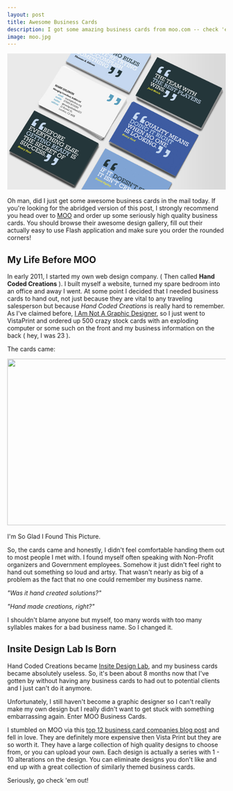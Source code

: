 ```yaml
---
layout: post
title: Awesome Business Cards
description: I got some amazing business cards from moo.com -- check 'em out!
image: moo.jpg
---
```


![awesome business cards](../images/moo.jpg)

Oh man, did I just get some awesome business cards in the mail today. If you're looking for the abridged version of this post, I strongly recommend you head over to <a href="http://www.moo.com">MOO</a> and order up some seriously high quality business cards. You should browse their awesome design gallery, fill out their actually easy to use Flash application and make sure you order the rounded corners!

## My Life Before MOO

In early 2011, I started my own web design company. ( Then called **Hand Coded Creations** ). I built myself a website, turned my spare bedroom into an office and away I went. At some point I decided that I needed business cards to hand out, not just because they are vital to any traveling salesperson but because *Hand Coded Creations* is really hard to remember. As I've claimed before, <a href="http://www.jonkuperman.com/photoshop-is-in-my-way/">I Am Not A Graphic Designer</a>, so I just went to VistaPrint and ordered up 500 crazy stock cards with an exploding computer or some such on the front and my business information on the back ( hey, I was 23 ).

The cards came:

<a href="http://www.jonkuperman.com/wp-content/uploads/2011/10/vistaprint.jpg"><img class="alignnone size-full wp-image-112" title="vistaprint" src="{{ site.url }}/images/vistaprint.jpg" alt="" width="667" height="383" /></a>

I'm So Glad I Found This Picture.

So, the cards came and honestly, I didn't feel comfortable handing them out to most people I met with. I found myself often speaking with Non-Profit organizers and Government employees. Somehow it just didn't feel right to hand out something so loud and artsy. That wasn't nearly as big of a problem as the fact that no one could remember my business name.

*"Was it hand created solutions?"*

*"Hand made creations, right?"*

I shouldn't blame anyone but myself, too many words with too many syllables makes for a bad business name. So I changed it.

## Insite Design Lab Is Born

Hand Coded Creations became <a href="http://www.insitedesignlab.com">Insite Design Lab</a>, and my business cards became absolutely useless. So, it's been about 8 months now that I've gotten by without having any business cards to had out to potential clients and I just can't do it anymore.

Unfortunately, I still haven't become a graphic designer so I can't really make my own design but I really didn't want to get stuck with something embarrassing again. Enter MOO Business Cards.

I stumbled on MOO via this <a href="http://smartlifeblog.com/12-places-to-get-business-cards-online/">top 12 business card companies blog post</a> and fell in love. They are definitely more expensive then Vista Print but they are so worth it. They have a large collection of high quality designs to choose from, or you can upload your own. Each design is actually a series with 1 - 10 alterations on the design. You can eliminate designs you don't like and end up with a great collection of similarly themed business cards.

Seriously, go check 'em out!
